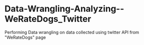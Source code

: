 # Data-Wrangling-Analyzing--WeRateDogs_Twitter
Performing Data wrangling on data collected using twitter API from "WeRateDogs" page

